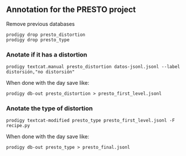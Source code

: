 
## Annotation for the PRESTO project
Remove previous databases 

```
prodigy drop presto_distortion
prodigy drop presto_type
```
### Anotate if it has a distortion

```
prodigy textcat.manual presto_distortion datos-jsonl.jsonl --label distorsión,"no distorsión"
```

When done with the day save like: 

```
prodigy db-out presto_distortion > presto_first_level.jsonl
```

### Anotate the type of distortion

```
prodigy textcat-modified presto_type presto_first_level.jsonl -F recipe.py
```

When done with the day save like: 

```
prodigy db-out presto_type > presto_final.jsonl
```